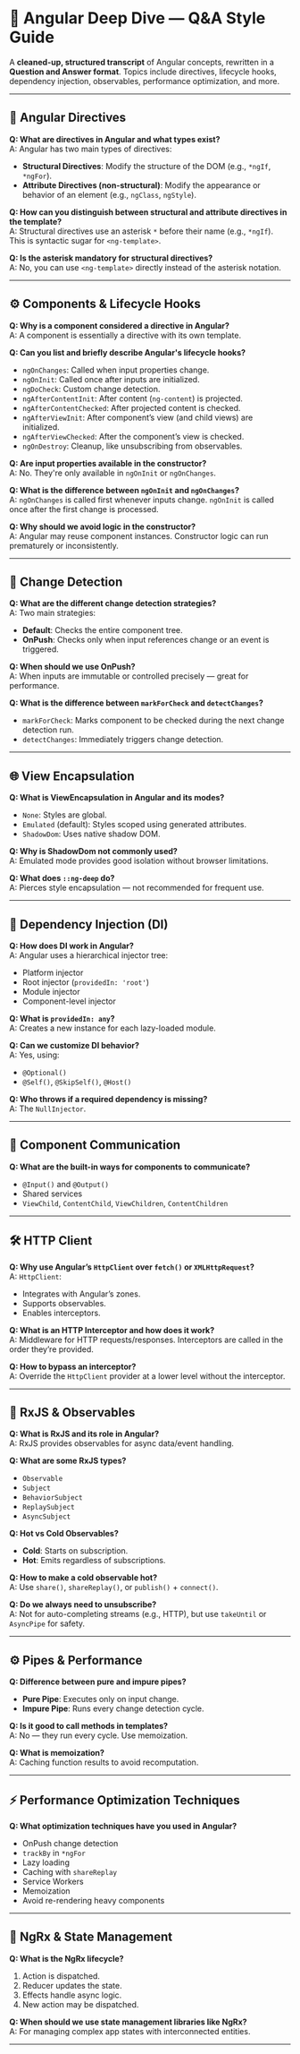 # 📘 Angular Deep Dive — Q&A Style Guide

A **cleaned-up, structured transcript** of Angular concepts, rewritten in a **Question and Answer format**. Topics include directives, lifecycle hooks, dependency injection, observables, performance optimization, and more.

---

## 🧩 Angular Directives

**Q: What are directives in Angular and what types exist?**  
A: Angular has two main types of directives:
- **Structural Directives**: Modify the structure of the DOM (e.g., `*ngIf`, `*ngFor`).
- **Attribute Directives (non-structural)**: Modify the appearance or behavior of an element (e.g., `ngClass`, `ngStyle`).

**Q: How can you distinguish between structural and attribute directives in the template?**  
A: Structural directives use an asterisk `*` before their name (e.g., `*ngIf`). This is syntactic sugar for `<ng-template>`.

**Q: Is the asterisk mandatory for structural directives?**  
A: No, you can use `<ng-template>` directly instead of the asterisk notation.

---

## ⚙️ Components & Lifecycle Hooks

**Q: Why is a component considered a directive in Angular?**  
A: A component is essentially a directive with its own template.

**Q: Can you list and briefly describe Angular's lifecycle hooks?**

- `ngOnChanges`: Called when input properties change.
- `ngOnInit`: Called once after inputs are initialized.
- `ngDoCheck`: Custom change detection.
- `ngAfterContentInit`: After content (`ng-content`) is projected.
- `ngAfterContentChecked`: After projected content is checked.
- `ngAfterViewInit`: After component’s view (and child views) are initialized.
- `ngAfterViewChecked`: After the component’s view is checked.
- `ngOnDestroy`: Cleanup, like unsubscribing from observables.

**Q: Are input properties available in the constructor?**  
A: No. They're only available in `ngOnInit` or `ngOnChanges`.

**Q: What is the difference between `ngOnInit` and `ngOnChanges`?**  
A: `ngOnChanges` is called first whenever inputs change. `ngOnInit` is called once after the first change is processed.

**Q: Why should we avoid logic in the constructor?**  
A: Angular may reuse component instances. Constructor logic can run prematurely or inconsistently.

---

## 🔁 Change Detection

**Q: What are the different change detection strategies?**  
A: Two main strategies:
- **Default**: Checks the entire component tree.
- **OnPush**: Checks only when input references change or an event is triggered.

**Q: When should we use OnPush?**  
A: When inputs are immutable or controlled precisely — great for performance.

**Q: What is the difference between `markForCheck` and `detectChanges`?**

- `markForCheck`: Marks component to be checked during the next change detection run.
- `detectChanges`: Immediately triggers change detection.

---

## 🌐 View Encapsulation

**Q: What is ViewEncapsulation in Angular and its modes?**

- `None`: Styles are global.
- `Emulated` (default): Styles scoped using generated attributes.
- `ShadowDom`: Uses native shadow DOM.

**Q: Why is ShadowDom not commonly used?**  
A: Emulated mode provides good isolation without browser limitations.

**Q: What does `::ng-deep` do?**  
A: Pierces style encapsulation — not recommended for frequent use.

---

## 🔗 Dependency Injection (DI)

**Q: How does DI work in Angular?**  
A: Angular uses a hierarchical injector tree:
- Platform injector
- Root injector (`providedIn: 'root'`)
- Module injector
- Component-level injector

**Q: What is `providedIn: any`?**  
A: Creates a new instance for each lazy-loaded module.

**Q: Can we customize DI behavior?**  
A: Yes, using:
- `@Optional()`
- `@Self()`, `@SkipSelf()`, `@Host()`

**Q: Who throws if a required dependency is missing?**  
A: The `NullInjector`.

---

## 💬 Component Communication

**Q: What are the built-in ways for components to communicate?**

- `@Input()` and `@Output()`
- Shared services
- `ViewChild`, `ContentChild`, `ViewChildren`, `ContentChildren`

---

## 🛠️ HTTP Client

**Q: Why use Angular’s `HttpClient` over `fetch()` or `XMLHttpRequest`?**  
A: `HttpClient`:
- Integrates with Angular’s zones.
- Supports observables.
- Enables interceptors.

**Q: What is an HTTP Interceptor and how does it work?**  
A: Middleware for HTTP requests/responses. Interceptors are called in the order they’re provided.

**Q: How to bypass an interceptor?**  
A: Override the `HttpClient` provider at a lower level without the interceptor.

---

## 🔄 RxJS & Observables

**Q: What is RxJS and its role in Angular?**  
A: RxJS provides observables for async data/event handling.

**Q: What are some RxJS types?**

- `Observable`
- `Subject`
- `BehaviorSubject`
- `ReplaySubject`
- `AsyncSubject`

**Q: Hot vs Cold Observables?**

- **Cold**: Starts on subscription.
- **Hot**: Emits regardless of subscriptions.

**Q: How to make a cold observable hot?**  
A: Use `share()`, `shareReplay()`, or `publish()` + `connect()`.

**Q: Do we always need to unsubscribe?**  
A: Not for auto-completing streams (e.g., HTTP), but use `takeUntil` or `AsyncPipe` for safety.

---

## ⚙️ Pipes & Performance

**Q: Difference between pure and impure pipes?**

- **Pure Pipe**: Executes only on input change.
- **Impure Pipe**: Runs every change detection cycle.

**Q: Is it good to call methods in templates?**  
A: No — they run every cycle. Use memoization.

**Q: What is memoization?**  
A: Caching function results to avoid recomputation.

---

## ⚡ Performance Optimization Techniques

**Q: What optimization techniques have you used in Angular?**

- OnPush change detection
- `trackBy` in `*ngFor`
- Lazy loading
- Caching with `shareReplay`
- Service Workers
- Memoization
- Avoid re-rendering heavy components

---

## 🧠 NgRx & State Management

**Q: What is the NgRx lifecycle?**

1. Action is dispatched.
2. Reducer updates the state.
3. Effects handle async logic.
4. New action may be dispatched.

**Q: When should we use state management libraries like NgRx?**  
A: For managing complex app states with interconnected entities.

---
